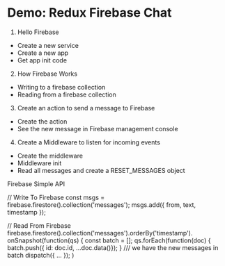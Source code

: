 # Demo: Redux Firebase Chat

1. Hello Firebase
  * Create a new service
  * Create a new app
  * Get app init code
  
2. How Firebase Works
  * Writing to a firebase collection
  * Reading from a firebase collection

3. Create an action to send a message to Firebase
  * Create the action
  * See the new message in Firebase management console

4. Create a Middleware to listen for incoming events
  * Create the middleware
  * Middleware init
  * Read all messages and create a RESET_MESSAGES object



Firebase Simple API

// Write To Firebase
const msgs = firebase.firestore().collection('messages');
msgs.add({ from, text, timestamp });


// Read From Firebase
firebase.firestore().collection('messages').orderBy('timestamp').
  onSnapshot(function(qs) {
    const batch = [];
    qs.forEach(function(doc) {
      batch.push({ id: doc.id, ...doc.data()});
    }
    /// we have the new messages in batch
    dispatch({ ... });
)
